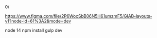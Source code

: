 0/

https://www.figma.com/file/2P6WocSbB06N5H61umzmF5/GIAB-layouts-v1?node-id=61%3A2&mode=dev

node 14
npm install
gulp dev
